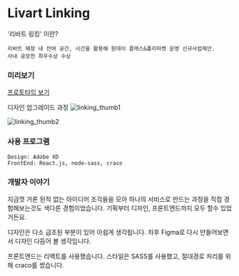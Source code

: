 # Livart Linking
'리바트 링킹' 이란?
```
리바트 매장 내 잔여 공간, 시간을 활용해 원데이 클래스&플리마켓 운영 신규사업제안.
사내 공모전 최우수상 수상
```

### 미리보기
[프로토타입 보기](https://xd.adobe.com/view/396a5d24-354e-468e-45e6-cb3d07819689-4f5b/screen/6d629aa4-a2c2-4650-868a-3c91d0f62c51)

디자인 업그레이드 과정
![linking_thumb1](https://user-images.githubusercontent.com/16126002/111254431-6bdfb880-8658-11eb-9de3-f46c5437fa4b.jpg)

![linking_thumb2](https://user-images.githubusercontent.com/16126002/111254434-6d10e580-8658-11eb-9a64-41387bbf011e.jpg)



### 사용 프로그램
```
Design: Adobe XD
FrontEnd: React.js, node-sass, craco
```

### 개발자 이야기
지금껏 거론 된적 없는 아이디어 조각들을 모아 하나의 서비스로 만드는 과정을 
직접 경험해보는것도 색다른 경험이었습니다. 
기획부터 디자인, 프론트엔드까지 모두 할수 있었거든요.

디자인은 다소 급조된 부분이 있어 아쉽게 생각됩니다. 
차후 Figma로 다시 만들어보면서 디자인 다듬어 볼 생각입니다.

프론트엔드는 리액트를 사용했습니다.
스타일은 SASS를 사용했고, 절대경로 처리를 위해 craco를 썼습니다.
